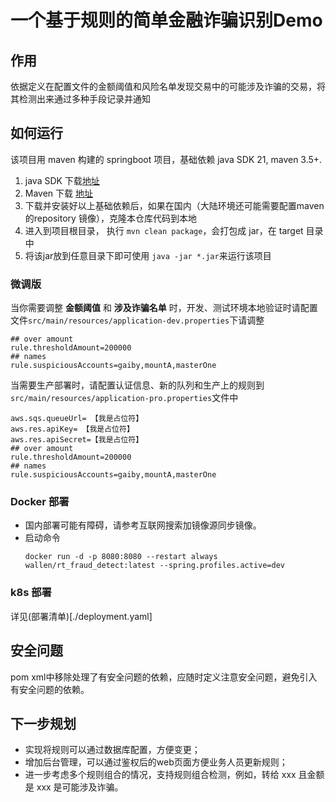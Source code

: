 # 一个基于规则的简单金融诈骗识别Demo


## 作用
依据定义在配置文件的金额阈值和风险名单发现交易中的可能涉及诈骗的交易，将其检测出来通过多种手段记录并通知

## 如何运行
该项目用 maven 构建的 springboot 项目，基础依赖  java SDK 21, maven 3.5+.  
1. java SDK 下载[地址](https://docs.aws.amazon.com/corretto/latest/corretto-21-ug/downloads-list.html)  
2. Maven 下载 [地址](https://maven.apache.org/download.cgi)  
3. 下载并安装好以上基础依赖后，如果在国内（大陆环境还可能需要配置maven的repository 镜像），克隆本仓库代码到本地
4. 进入到项目根目录， 执行 `mvn clean package`，会打包成 jar，在 target 目录中
5. 将该jar放到任意目录下即可使用 `java -jar *.jar`来运行该项目

### 微调版
当你需要调整 **金额阈值** 和 **涉及诈骗名单** 时，开发、测试环境本地验证时请配置文件`src/main/resources/application-dev.properties`下请调整 
```
## over amount
rule.thresholdAmount=200000
## names
rule.suspiciousAccounts=gaiby,mountA,masterOne
```
当需要生产部署时，请配置认证信息、新的队列和生产上的规则到`src/main/resources/application-pro.properties`文件中
```
aws.sqs.queueUrl= 【我是占位符】
aws.res.apiKey= 【我是占位符】
aws.res.apiSecret=【我是占位符】
## over amount
rule.thresholdAmount=200000
## names
rule.suspiciousAccounts=gaiby,mountA,masterOne
```
### Docker 部署
- 国内部署可能有障碍，请参考互联网搜索加镜像源同步镜像。
- 启动命令
  ```
  docker run -d -p 8080:8080 --restart always wallen/rt_fraud_detect:latest --spring.profiles.active=dev 
  ```
### k8s 部署
详见(部署清单)[./deployment.yaml]

## 安全问题
pom xml中移除处理了有安全问题的依赖，应随时定义注意安全问题，避免引入有安全问题的依赖。

## 下一步规划
- 实现将规则可以通过数据库配置，方便变更；
- 增加后台管理，可以通过鉴权后的web页面方便业务人员更新规则；
- 进一步考虑多个规则组合的情况，支持规则组合检测，例如，转给 xxx 且金额是 xxx 是可能涉及诈骗。
